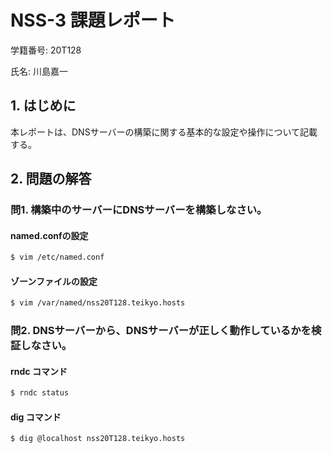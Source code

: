 # NSS-3 課題レポート

学籍番号: 20T128

氏名: 川島嘉一

## 1. はじめに
本レポートは、DNSサーバーの構築に関する基本的な設定や操作について記載する。

## 2. 問題の解答
### 問1. 構築中のサーバーにDNSサーバーを構築しなさい。

#### named.confの設定

```bash
$ vim /etc/named.conf
```

#### ゾーンファイルの設定

```bash
$ vim /var/named/nss20T128.teikyo.hosts
```

### 問2. DNSサーバーから、DNSサーバーが正しく動作しているかを検証しなさい。

#### rndc コマンド
```bash
$ rndc status
```



#### dig コマンド
```bash
$ dig @localhost nss20T128.teikyo.hosts
```